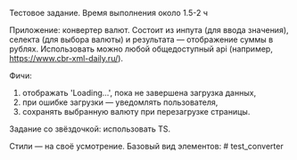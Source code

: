 Тестовое задание. Время выполнения около 1.5-2 ч 

Приложение: конвертер валют.
Состоит из инпута (для ввода значения), селекта (для выбора валюты) и результата — отображение суммы в рублях.
Использовать можно любой общедоступный api (например, https://www.cbr-xml-daily.ru/).


Фичи:
1) отображать 'Loading...', пока не завершена загрузка данных,
2) при ошибке загрузки — уведомлять пользователя,
3) сохранять выбранную валюту при перезагрузке страницы.

Задание со звёздочкой: использовать TS.

Стили — на своё усмотрение. Базовый вид элементов:
#   t e s t _ c o n v e r t e r 
 
 

